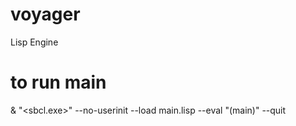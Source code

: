 # voyager
Lisp Engine

# to run main
& "<sbcl.exe>" --no-userinit --load main.lisp --eval "(main)" --quit
